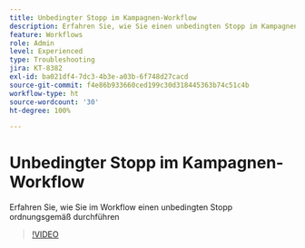 ```yaml
---
title: Unbedingter Stopp im Kampagnen-Workflow
description: Erfahren Sie, wie Sie einen unbedingten Stopp im Kampagnen-Workflow durchführen.
feature: Workflows
role: Admin
level: Experienced
type: Troubleshooting
jira: KT-8382
exl-id: ba021df4-7dc3-4b3e-a03b-6f748d27cacd
source-git-commit: f4e86b933660ced199c30d318445363b74c51c4b
workflow-type: ht
source-wordcount: '30'
ht-degree: 100%

---
```


# Unbedingter Stopp im Kampagnen-Workflow

Erfahren Sie, wie Sie im Workflow einen unbedingten Stopp ordnungsgemäß durchführen

>[!VIDEO](https://video.tv.adobe.com/v/335887?quality=12&learn=on)
